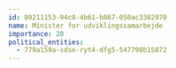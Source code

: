 ```yaml
---
id: 89211153-94c0-4b61-b867-050ac3382970
name: Minister for udviklingssamarbejde
importance: 20
political_entities:
  - 779a159a-sdse-ryt4-dfg5-547790b15872
---
```

